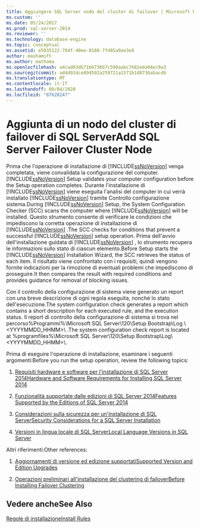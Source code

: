 ```yaml
---
title: Aggiungere SQL Server nodo del cluster di failover | Microsoft Docs
ms.custom: ''
ms.date: 05/24/2017
ms.prod: sql-server-2014
ms.reviewer: ''
ms.technology: database-engine
ms.topic: conceptual
ms.assetid: e5035122-784f-40ee-8188-7f485a9ae3e8
author: mashamsft
ms.author: mathoma
ms.openlocfilehash: a4cad03db71b6736b7c590aabc7682eda04ec9a3
ms.sourcegitcommit: ad4d92dce894592a259721a1571b1d8736abacdb
ms.translationtype: MT
ms.contentlocale: it-IT
ms.lasthandoff: 08/04/2020
ms.locfileid: "87628247"
---
```

# <a name="add-sql-server-failover-cluster-node"></a><span data-ttu-id="b1990-102">Aggiunta di un nodo del cluster di failover di SQL Server</span><span class="sxs-lookup"><span data-stu-id="b1990-102">Add SQL Server Failover Cluster Node</span></span>
  <span data-ttu-id="b1990-103">Prima che l'operazione di installazione di [!INCLUDE[ssNoVersion](../../includes/ssnoversion-md.md)] venga completata, viene convalidata la configurazione del computer.</span><span class="sxs-lookup"><span data-stu-id="b1990-103">[!INCLUDE[ssNoVersion](../../includes/ssnoversion-md.md)] Setup validates your computer configuration before the Setup operation completes.</span></span> <span data-ttu-id="b1990-104">Durante l'installazione di [!INCLUDE[ssNoVersion](../../includes/ssnoversion-md.md)] viene eseguita l'analisi del computer in cui verrà installato [!INCLUDE[ssNoVersion](../../includes/ssnoversion-md.md)] tramite Controllo configurazione sistema.</span><span class="sxs-lookup"><span data-stu-id="b1990-104">During [!INCLUDE[ssNoVersion](../../includes/ssnoversion-md.md)] Setup, the System Configuration Checker (SCC) scans the computer where [!INCLUDE[ssNoVersion](../../includes/ssnoversion-md.md)] will be installed.</span></span> <span data-ttu-id="b1990-105">Questo strumento consente di verificare le condizioni che impediscono la corretta operazione di installazione di [!INCLUDE[ssNoVersion](../../includes/ssnoversion-md.md)] .</span><span class="sxs-lookup"><span data-stu-id="b1990-105">The SCC checks for conditions that prevent a successful [!INCLUDE[ssNoVersion](../../includes/ssnoversion-md.md)] setup operation.</span></span> <span data-ttu-id="b1990-106">Prima dell'avvio dell'installazione guidata di [!INCLUDE[ssNoVersion](../../includes/ssnoversion-md.md)] , lo strumento recupera le informazioni sullo stato di ciascun elemento.</span><span class="sxs-lookup"><span data-stu-id="b1990-106">Before Setup starts the [!INCLUDE[ssNoVersion](../../includes/ssnoversion-md.md)] Installation Wizard, the SCC retrieves the status of each item.</span></span> <span data-ttu-id="b1990-107">Il risultato viene confrontato con i requisiti, quindi vengono fornite indicazioni per la rimozione di eventuali problemi che impediscono di proseguire.</span><span class="sxs-lookup"><span data-stu-id="b1990-107">It then compares the result with required conditions and provides guidance for removal of blocking issues.</span></span>  
  
 <span data-ttu-id="b1990-108">Con il controllo della configurazione di sistema viene generato un report con una breve descrizione di ogni regola eseguita, nonché lo stato dell'esecuzione.</span><span class="sxs-lookup"><span data-stu-id="b1990-108">The system configuration check generates a report which contains a short description for each executed rule, and the execution status.</span></span> <span data-ttu-id="b1990-109">Il report di controllo della configurazione di sistema si trova nel percorso%Programmi%\Microsoft SQL Server\120\Setup Bootstrap\Log \\<YYYYMMDD_HHMM>\\ .</span><span class="sxs-lookup"><span data-stu-id="b1990-109">The system configuration check report is located at %programfiles%\Microsoft SQL Server\120\Setup Bootstrap\Log\\<YYYYMMDD_HHMM>\\.</span></span>  
  
 <span data-ttu-id="b1990-110">Prima di eseguire l'operazione di installazione, esaminare i seguenti argomenti:</span><span class="sxs-lookup"><span data-stu-id="b1990-110">Before you run the setup operation, review the following topics:</span></span>  
  
1.  [<span data-ttu-id="b1990-111">Requisiti hardware e software per l'installazione di SQL Server 2014</span><span class="sxs-lookup"><span data-stu-id="b1990-111">Hardware and Software Requirements for Installing SQL Server 2014</span></span>](hardware-and-software-requirements-for-installing-sql-server.md)  
  
2.  [<span data-ttu-id="b1990-112">Funzionalità supportate dalle edizioni di SQL Server 2014</span><span class="sxs-lookup"><span data-stu-id="b1990-112">Features Supported by the Editions of SQL Server 2014</span></span>](../../../2014/getting-started/features-supported-by-the-editions-of-sql-server-2014.md)  
  
3.  [<span data-ttu-id="b1990-113">Considerazioni sulla sicurezza per un'installazione di SQL Server</span><span class="sxs-lookup"><span data-stu-id="b1990-113">Security Considerations for a SQL Server Installation</span></span>](../../../2014/sql-server/install/security-considerations-for-a-sql-server-installation.md)  
  
4.  [<span data-ttu-id="b1990-114">Versioni in lingua locale di SQL Server</span><span class="sxs-lookup"><span data-stu-id="b1990-114">Local Language Versions in SQL Server</span></span>](../../../2014/sql-server/install/local-language-versions-in-sql-server.md)  
  
 <span data-ttu-id="b1990-115">Altri riferimenti:</span><span class="sxs-lookup"><span data-stu-id="b1990-115">Other references:</span></span>  
  
1.  [<span data-ttu-id="b1990-116">Aggiornamenti di versione ed edizione supportati</span><span class="sxs-lookup"><span data-stu-id="b1990-116">Supported Version and Edition Upgrades</span></span>](../../database-engine/install-windows/supported-version-and-edition-upgrades.md)  
  
2.  [<span data-ttu-id="b1990-117">Operazioni preliminari all'installazione del clustering di failover</span><span class="sxs-lookup"><span data-stu-id="b1990-117">Before Installing Failover Clustering</span></span>](../failover-clusters/install/before-installing-failover-clustering.md)  
  
## <a name="see-also"></a><span data-ttu-id="b1990-118">Vedere anche</span><span class="sxs-lookup"><span data-stu-id="b1990-118">See Also</span></span>  
 [<span data-ttu-id="b1990-119">Regole di installazione</span><span class="sxs-lookup"><span data-stu-id="b1990-119">Install Rules</span></span>](../../../2014/sql-server/install/install-rules.md)  
  
  
